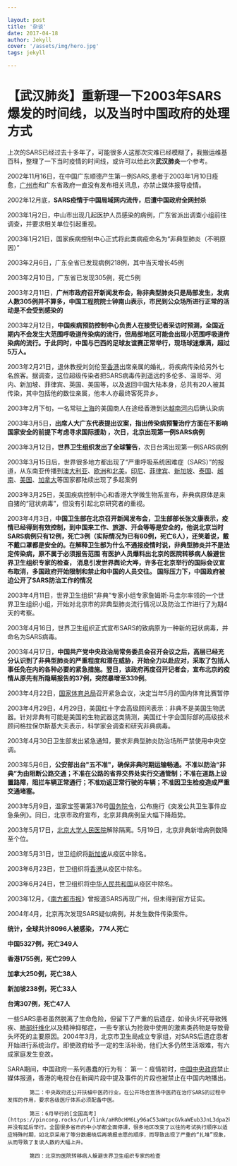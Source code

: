 ```yaml
---

layout: post
title: '杂谈'
date: 2017-04-18
author: Jekyll
cover: '/assets/img/hero.jpg'
tags: jekyll

---
```


# 【武汉肺炎】重新理一下2003年SARS爆发的时间线，以及当时中国政府的处理方式

上次的SARS已经过去十多年了，可能很多人这那次灾难已经模糊了，我搬运维基百科，整理了一下当时疫情的时间线，或许可以给此次**武汉肺炎**一个参考。

2002年11月16日，在中国广东顺德产生第一例SARS,患者于2003年1月10日痊愈，[广州市](https://pincong.rocks/url/link/aHR0cHM6Ly96aC53aWtpcGVkaWEub3JnL3dpa2kvJUU1JUJCJUEzJUU1JUI3JTlFJUU1JUI4JTgy)和广东省政府一直没有发布相关讯息，亦禁止媒体报导疫情。


2002年12月底，**SARS疫情于中国局域网内流传，后遭中国政府全网封杀**


2003年1月2日，中山市出现几起医护人员感染的病例，广东省派出调查小组前往调查，并要求相关单位引起重视。


2003年1月21日，国家疾病控制中心正式将此类病疫命名为“非典型肺炎（不明原因）”


2003年2月6日，广东全省已发现病例218例，其中当天增长45例


2003年2月10日，广东省已发现305例，死亡5例


2003年2月11日，**广州市政府召开新闻发布会，称非典型肺炎只是局部发生，发病人数305例并不算多，中国工程院院士钟南山表示，市民到公众场所进行正常的活动是不会受到感染的**


2003年2月12日，**中国疾病预防控制中心负责人在接受记者采访时预测，全国近期内不会发生大范围呼吸道传染病的流行，但局部地区可能会出现小范围呼吸道传染病的流行。于此同时，中国与巴西的足球友谊赛正常举行，现场球迷爆满，超过5万人。**


2003年2月21日，退休教授刘剑伦至[香港](https://pincong.rocks/url/link/aHR0cHM6Ly96aC53aWtpcGVkaWEub3JnL3dpa2kvJUU5JUE2JTk5JUU2JUI4JUFG)出席亲属的婚礼，将疾病传染给另外七名旅客。据调查，这位超级传染者把SARS病毒传到遥远的多伦多、温哥华、河内、新加坡、菲律宾、英国、美国等，以及返回中国大陆本身，总共有20人被其传染，其中包括他的数位亲属，他本人亦最终客死异乡。


2003年2月下旬，一名常驻[上海](https://pincong.rocks/url/link/aHR0cHM6Ly96aC53aWtpcGVkaWEub3JnL3dpa2kvJUU0JUI4JThBJUU2JUI1JUI3)的美国商人在途经香港到达[越南](https://pincong.rocks/url/link/aHR0cHM6Ly96aC53aWtpcGVkaWEub3JnL3dpa2kvJUU4JUI2JThBJUU1JThEJTk3)[河内](https://pincong.rocks/url/link/aHR0cHM6Ly96aC53aWtpcGVkaWEub3JnL3dpa2kvJUU2JUIyJUIzJUU1JTg2JTg1)后确认染病


2003年3月5日，**出席人大广东代表提出议案，指出传染病预警治疗方面在不影响国家安全的前提下考虑寻求国际援助 ，次日，北京出现第一例SARS病例**


2003年3月12日，**世界卫生组织发出了全球警告**，次日台湾出现第一例SARS病例


2003年3月15日后，世界很多地方都出现了“严重呼吸系统困难症（SARS）”的报道，从东南亚传播到[澳大利亚](https://pincong.rocks/url/link/aHR0cHM6Ly96aC53aWtpcGVkaWEub3JnL3dpa2kvJUU2JUJFJUIzJUU1JUE0JUE3JUU1JTg4JUE5JUU0JUJBJTlB)、[欧洲](https://pincong.rocks/url/link/aHR0cHM6Ly96aC53aWtpcGVkaWEub3JnL3dpa2kvJUU2JUFDJUE3JUU2JUI0JUIy)和[北美](https://pincong.rocks/url/link/aHR0cHM6Ly96aC53aWtpcGVkaWEub3JnL3dpa2kvJUU1JThDJTk3JUU3JUJFJThF)。[印尼](https://pincong.rocks/url/link/aHR0cHM6Ly96aC53aWtpcGVkaWEub3JnL3dpa2kvJUU1JThEJUIwJUU1JUIwJUJD)、[菲律宾](https://pincong.rocks/url/link/aHR0cHM6Ly96aC53aWtpcGVkaWEub3JnL3dpa2kvJUU4JThGJUIyJUU1JUJFJThCJUU1JUFFJUJF)、[新加坡](https://pincong.rocks/url/link/aHR0cHM6Ly96aC53aWtpcGVkaWEub3JnL3dpa2kvJUU2JTk2JUIwJUU1JThBJUEwJUU1JTlEJUEx)、[泰国](https://pincong.rocks/url/link/aHR0cHM6Ly96aC53aWtpcGVkaWEub3JnL3dpa2kvJUU2JUIzJUIwJUU1JTlCJUJE)、[越南](https://pincong.rocks/url/link/aHR0cHM6Ly96aC53aWtpcGVkaWEub3JnL3dpa2kvJUU4JUI2JThBJUU1JThEJTk3)、[美国](https://pincong.rocks/url/link/aHR0cHM6Ly96aC53aWtpcGVkaWEub3JnL3dpa2kvJUU3JUJFJThFJUU1JTlCJUJE)、[加拿大](https://pincong.rocks/url/link/aHR0cHM6Ly96aC53aWtpcGVkaWEub3JnL3dpa2kvJUU1JThBJUEwJUU2JThCJUJGJUU1JUE0JUE3)等国家都陆续出现了多起案例


2003年3月25日，美国疾病控制中心和香港大学微生物系宣布，非典病原体是来自猪的“冠状病毒”，但没有引起北京研究者的重视。


2003年4月3日，**中国卫生部在北京召开新闻发布会，卫生部部长张文康表示，疫情已经得到有效控制，到中国来工作、旅游、开会等等是安全的，他说北京当时SARS病例只有12例，死亡3例（实际情况为已有60例，死亡6人），还笑着说，戴不戴口罩都是安全的。在解释卫生部为什么不通报疫情时说，非典型肺炎并不是法定传染病，原不属于必须报告范围**
     **有医护人员爆料出北京的医院转移病人躲避世界卫生组织专家的检查， 消息引发世界舆论大哗，许多在北京举行的国际会议宣布取消，多国政府开始限制和禁止和中国的人员交往。 国际压力下，中国政府被迫公开了SARS防治工作的情况**


2003年4月11日，世界卫生组织“非典”专家小组专家詹姆斯·马圭尔率领的一个世界卫生组织小组，开始对北京市的非典型肺炎流行情况以及防治工作进行了为期4天的考察。


2003年4月16日，世界卫生组织正式宣布SARS的致病原为一种新的冠状病毒，并命名为SARS病毒。


2003年4月17日，**中国共产党中央政治局常务委员会召开会议之后，高层已经充分认识到了非典型肺炎的严重程度和潜在威胁，开始全力以赴应对，采取了包括人事任免在内的各种必要的紧急措施。翌日，该政府再度召开记者会，宣布北京的疫情从原先有所隐瞒报告的37例，突然暴增至339例**。


2003年4月22日，[国家体育总局](https://pincong.rocks/url/link/aHR0cHM6Ly96aC53aWtpcGVkaWEub3JnL3dpa2kvJUU1JTlCJUJEJUU1JUFFJUI2JUU0JUJEJTkzJUU4JTgyJUIyJUU2JTgwJUJCJUU1JUIxJTgw)召开紧急会议，决定当年5月的国内体育比赛暂停


2003年4月29日，4月29日，美国红十字会高级顾问表示：非典不是美国生物武器。针对非典有可能是美国的生物武器这类猜测，美国红十字会国际部的高级技术顾问格拉保尔斯基大夫表示，科学家会调查和研究非典病毒。

2003年4月30日卫生部发出紧急通知，要求非典型肺炎防治场所严禁使用中央空调。


2003年5月6日，**公安部出台"五不准"，确保非典时期运输畅通。不准以防治“非典”为由阻断公路交通；不准在公路的省界交界处实行交通管制；不准在道路上设置路障，阻拦车辆正常通行；不准劝返正常行驶的车辆；不准因卫生检疫造成严重交通堵塞。**


2003年5月9日，温家宝签署第376号[国务院令](https://pincong.rocks/url/link/aHR0cHM6Ly96aC53aWtpcGVkaWEub3JnL3dpa2kvJUU1JTlCJUJEJUU1JThBJUExJUU5JTk5JUEyJUU0JUJCJUE0)，公布施行《突发公共卫生事件应急条例》。同日，北京市政府宣布，北京非典病例呈大幅下降趋势。


2003年5月17日，[北京大学人民医院](https://pincong.rocks/url/link/aHR0cHM6Ly96aC53aWtpcGVkaWEub3JnL3dpa2kvJUU1JThDJTk3JUU0JUJBJUFDJUU1JUE0JUE3JUU1JUFEJUE2JUU0JUJBJUJBJUU2JUIwJTkxJUU1JThDJUJCJUU5JTk5JUEy)解除隔离。5月19日，北京非典新增病例数降至个位。


2003年5月31日，世卫组织将[新加坡](https://pincong.rocks/url/link/aHR0cHM6Ly96aC53aWtpcGVkaWEub3JnL3dpa2kvJUU2JTk2JUIwJUU1JThBJUEwJUU1JTlEJUEx)从疫区中除名。


2003年6月23日，世卫组织将[香港](https://pincong.rocks/url/link/aHR0cHM6Ly96aC53aWtpcGVkaWEub3JnL3dpa2kvJUU5JUE2JTk5JUU2JUI4JUFG)从疫区中除名。


2003年6月24日，世卫组织将[中华人民共和国](https://pincong.rocks/url/link/aHR0cHM6Ly96aC53aWtpcGVkaWEub3JnL3dpa2kvJUU0JUI4JUFEJUU1JThEJThFJUU0JUJBJUJBJUU2JUIwJTkxJUU1JTg1JUIxJUU1JTkyJThDJUU1JTlCJUJE)从疫区中除名。


2003年12月，《[南方都市报](https://pincong.rocks/url/link/aHR0cHM6Ly96aC53aWtpcGVkaWEub3JnL3dpa2kvJUU1JThEJTk3JUU2JTk2JUI5JUU5JTgzJUJEJUU1JUI4JTgyJUU2JThBJUE1)》曾报道SARS再现广州，但未得到官方证实。


2004年4月，北京再次发现SARS疑似病例，并发生数件传染案件。


**统计，全球共计8096人被感染， 774人死亡**

**中国5327例，死亡349人**

**香港1755例，死亡299人**

**加拿大250例，死亡38人**

**新加坡238例，死亡33人**

**台湾307例，死亡47人**


一些SARS患者虽然脱离了生命危险，但留下了严重的后遗症，如骨头坏死导致残疾、[肺部纤维化](https://pincong.rocks/url/link/aHR0cHM6Ly96aC53aWtpcGVkaWEub3JnL3cvaW5kZXgucGhwP3RpdGxlPSVFOCU4MiVCQSVFOSU4MyVBOCVFNyVCQSVBNCVFNyVCQiVCNCVFNSU4QyU5NiZhY3Rpb249ZWRpdCZyZWRsaW5rPTE)以及精神抑郁症，一些专家认为抢救中使用的激素类药物是导致骨头坏死的主要原因。2004年3月，北京市卫生局成立专家组，对SARS后遗症患者开始进行系统治疗。即使政府给予一定的生活补助，他们大多仍然生活艰难，有六成家庭发生变故。

SARA期间，中国政府一系列愚蠢的行为有：
           第一：疫情初时，[中国中央政府](https://pincong.rocks/url/link/aHR0cHM6Ly96aC53aWtpcGVkaWEub3JnL3dpa2kvJUU0JUI4JUFEJUU1JThEJThFJUU0JUJBJUJBJUU2JUIwJTkxJUU1JTg1JUIxJUU1JTkyJThDJUU1JTlCJUJEJUU0JUI4JUFEJUU1JUE0JUFFJUU0JUJBJUJBJUU2JUIwJTkxJUU2JTk0JUJGJUU1JUJBJTlD)禁止媒体报道，香港的电视台在新闻片段中提及事件的片段也被禁止在中国内地播出。
          
           第二：中央政府还公开扶植中医药行业，在公开场合宣扬中医药在治疗SARS的过程中发挥的作用，要求各级医疗体系必须配备中医。
          
           第三：6月举行的[全国高考](https://pincong.rocks/url/link/aHR0cHM6Ly96aC53aWtpcGVkaWEub3JnL3dpa2kvJUU2JTk5JUFFJUU5JTgwJTlBJUU5JUFCJTk4JUU3JUFEJTg5JUU1JUFEJUE2JUU2JUEwJUExJUU2JThCJTlCJUU3JTk0JTlGJUU1JTg1JUE4JUU1JTlCJUJEJUU3JUJCJTlGJUU0JUI4JTgwJUU4JTgwJTgzJUU4JUFGJTk1)并没有延后举行。全国很多省市的中小学都全面停课，很多地区改变了以往的考试执行顺序以适应特殊时期，如北京采用了等分数揭晓后再填报志愿的顺序，而导致出现了严重的“扎堆”现象，从而导致了复读人数的大幅上升。
          
           第四：北京的医院转移病人躲避世界卫生组织专家的检查